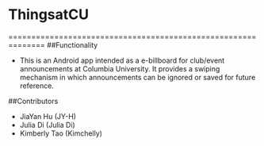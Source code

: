 # ThingsatCU
==============================================================
##Functionality 
- This is an Android app intended as a e-billboard for club/event announcements at Columbia University. It provides a swiping mechanism in which announcements can be ignored or saved for future reference. 


##Contributors 
- JiaYan Hu (JY-H)
- Julia Di  (Julia Di)
- Kimberly Tao (Kimchelly)
